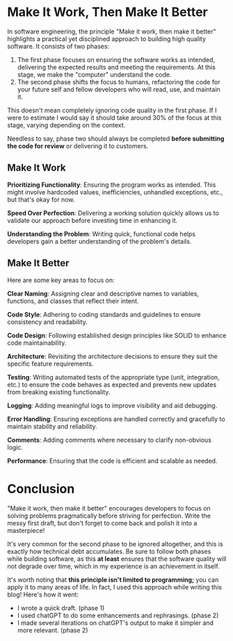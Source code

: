 # Make It Work, Then Make It Better

In software engineering, the principle "Make it work, then make it better" highlights a practical yet disciplined approach to building high quality software. It consists of two phases: 

1. The first phase focuses on ensuring the software works as intended, delivering the expected results and meeting the requirements. At this stage, we make the "computer" understand the code.
2. The second phase shifts the focus to humans, refactoring the code for your future self and fellow developers who will read, use, and maintain it.

This doesn't mean completely ignoring code quality in the first phase. If I were to estimate I would say it should take around 30% of the focus at this stage, varying depending on the context.

Needless to say, phase two should always be completed **before submitting the code for review** or delivering it to customers.

## Make It Work

**Prioritizing Functionality**: Ensuring the program works as intended. This might involve hardcoded values, inefficiencies, unhandled exceptions, etc., but that's okay for now.

**Speed Over Perfection**: Delivering a working solution quickly allows us to validate our approach before investing time in enhancing it.

**Understanding the Problem**: Writing quick, functional code helps developers gain a better understanding of the problem's details.

## Make It Better

Here are some key areas to focus on:

**Clear Naming**: Assigning clear and descriptive names to variables, functions, and classes that reflect their intent.

**Code Style**: Adhering to coding standards and guidelines to ensure consistency and readability.

**Code Design**: Following established design principles like SOLID to enhance code maintainability.

**Architecture**: Revisiting the architecture decisions to ensure they suit the specific feature requirements.

**Testing**: Writing automated tests of the appropriate type (unit, integration, etc.) to ensure the code behaves as expected and prevents new updates from breaking existing functionality.

**Logging**: Adding meaningful logs to improve visibility and aid debugging.

**Error Handling**: Ensuring exceptions are handled correctly and gracefully to maintain stability and reliability.  

**Comments**: Adding comments where necessary to clarify non-obvious logic.

**Performance**: Ensuring that the code is efficient and scalable as needed.

# Conclusion

"Make it work, then make it better" encourages developers to focus on solving problems pragmatically before striving for perfection. Write the messy first draft, but don't forget to come back and polish it into a masterpiece!

It's very common for the second phase to be ignored altogether, and this is exactly how technical debt accumulates. Be sure to follow both phases while building software, as this **at least** ensures that the software quality will not degrade over time, which in my experience is an achievement in itself.

It's worth noting that **this principle isn't limited to programming;** you can apply it to many areas of life. In fact, I used this approach while writing this blog! Here's how it went:
- I wrote a quick draft. (phase 1)
- I used chatGPT to do some enhancements and rephrasings. (phase 2)
- I made several iterations on chatGPT's output to make it simpler and more relevant. (phase 2)